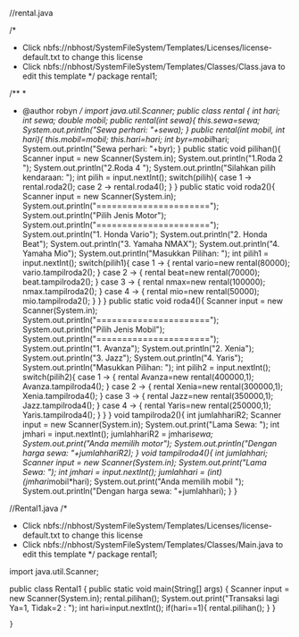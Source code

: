 //rental.java

/*
 * Click nbfs://nbhost/SystemFileSystem/Templates/Licenses/license-default.txt to change this license
 * Click nbfs://nbhost/SystemFileSystem/Templates/Classes/Class.java to edit this template
 */
package rental1;

/**
*
* @author robyn
*/
import java.util.Scanner;
public class rental {
 int hari;
 int sewa;
 double mobil;
 public rental(int sewa){
 this.sewa=sewa;
 System.out.println("Sewa perhari: "+sewa);
 }
 public rental(int mobil, int hari){
 this.mobil=mobil;
 this.hari=hari;
 int byr=mobil*hari;
 System.out.println("Sewa perhari: "+byr);
 }
 public static void pilihan(){
 Scanner input = new Scanner(System.in);
 System.out.println("1.Roda 2 ");
 System.out.println("2.Roda 4 ");
 System.out.println("Silahkan pilih kendaraan: ");
 int pilih = input.nextInt();
 switch(pilih){
 case 1 -> rental.roda2();
 case 2 -> rental.roda4();
 }
 }
 public static void roda2(){
 Scanner input = new Scanner(System.in);
 System.out.println("======================");
 System.out.println("Pilih Jenis Motor");
 System.out.println("======================");
 System.out.println("1. Honda Vario");
 System.out.println("2. Honda Beat");
 System.out.println("3. Yamaha NMAX");
 System.out.println("4. Yamaha Mio");
 System.out.println("Masukkan Pilihan: ");
 int pilih1 = input.nextInt();
 switch(pilih1){
 case 1 -> {
 rental vario=new rental(80000);
 vario.tampilroda2();
 }
 case 2 -> {
 rental beat=new rental(70000);
 beat.tampilroda2();
 }
 case 3 -> {
 rental nmax=new rental(100000);
 nmax.tampilroda2();
 }
 case 4 -> {
 rental mio=new rental(50000);
 mio.tampilroda2();
 }
 }
 }
 public static void roda4(){
 Scanner input = new Scanner(System.in);
 System.out.println("======================");
 System.out.println("Pilih Jenis Mobil");
 System.out.println("======================");
 System.out.println("1. Avanza");
 System.out.println("2. Xenia");
 System.out.println("3. Jazz");
 System.out.println("4. Yaris");
 System.out.println("Masukkan Pilihan: ");
 int pilih2 = input.nextInt();
 switch(pilih2){
 case 1 -> {
 rental Avanza=new rental(400000,1);
 Avanza.tampilroda4();
 }
 case 2 -> {
 rental Xenia=new rental(300000,1);
 Xenia.tampilroda4();
 }
 case 3 -> {
 rental Jazz=new rental(350000,1);
 Jazz.tampilroda4();
 }
 case 4 -> {
 rental Yaris=new rental(250000,1);
 Yaris.tampilroda4();
 }
 }
 }
 void tampilroda2(){
 int jumlahhariR2;
 Scanner input = new Scanner(System.in);
 System.out.print("Lama Sewa: ");
 int jmhari = input.nextInt();
 jumlahhariR2 = jmhari*sewa;
 System.out.print("Anda memilih motor");
 System.out.println("Dengan harga sewa: "+jumlahhariR2);
 }
 void tampilroda4(){
 int jumlahhari;
 Scanner input = new Scanner(System.in);
 System.out.print("Lama Sewa: ");
 int jmhari = input.nextInt();
 jumlahhari = (int)(jmhari*mobil*hari);
 System.out.print("Anda memilih mobil ");
 System.out.println("Dengan harga sewa: "+jumlahhari);
 }
}

//Rental1.java
/*
 * Click nbfs://nbhost/SystemFileSystem/Templates/Licenses/license-default.txt to change this license
 * Click nbfs://nbhost/SystemFileSystem/Templates/Classes/Main.java to edit this template
 */
package rental1;

import java.util.Scanner;

public class Rental1 {
 public static void main(String[] args) {
 Scanner input = new Scanner(System.in);
 rental.pilihan();
 System.out.print("Transaksi lagi Ya=1, Tidak=2 : ");
 int hari=input.nextInt();
 if(hari==1){
 rental.pilihan();
 }
 }
   
    }
    

